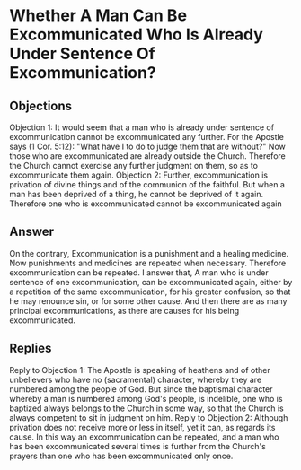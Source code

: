 # Whether A Man Can Be Excommunicated Who Is Already Under Sentence Of Excommunication?
## Objections
Objection 1: It would seem that a man who is already under sentence of excommunication cannot be excommunicated any further. For the Apostle says (1 Cor. 5:12): "What have I to do to judge them that are without?" Now those who are excommunicated are already outside the Church. Therefore the Church cannot exercise any further judgment on them, so as to excommunicate them again.
Objection 2: Further, excommunication is privation of divine things and of the communion of the faithful. But when a man has been deprived of a thing, he cannot be deprived of it again. Therefore one who is excommunicated cannot be excommunicated again
## Answer
On the contrary, Excommunication is a punishment and a healing medicine. Now punishments and medicines are repeated when necessary. Therefore excommunication can be repeated.
I answer that, A man who is under sentence of one excommunication, can be excommunicated again, either by a repetition of the same excommunication, for his greater confusion, so that he may renounce sin, or for some other cause. And then there are as many principal excommunications, as there are causes for his being excommunicated.
## Replies
Reply to Objection 1: The Apostle is speaking of heathens and of other unbelievers who have no (sacramental) character, whereby they are numbered among the people of God. But since the baptismal character whereby a man is numbered among God's people, is indelible, one who is baptized always belongs to the Church in some way, so that the Church is always competent to sit in judgment on him.
Reply to Objection 2: Although privation does not receive more or less in itself, yet it can, as regards its cause. In this way an excommunication can be repeated, and a man who has been excommunicated several times is further from the Church's prayers than one who has been excommunicated only once.